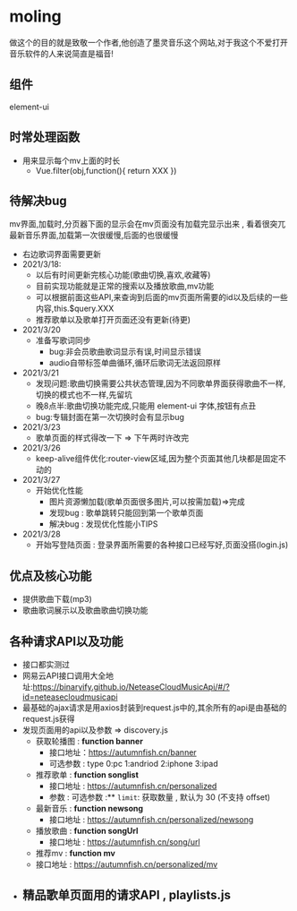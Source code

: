 # moling
做这个的目的就是致敬一个作者,他创造了墨灵音乐这个网站,对于我这个不爱打开音乐软件的人来说简直是福音!
## 组件
element-ui
## 时常处理函数
- 用来显示每个mv上面的时长
  - Vue.filter(obj,function(){
    return XXX
     })
## 待解决bug
mv界面,加载时,分页器下面的显示会在mv页面没有加载完显示出来 , 看着很突兀 
最新音乐界面,加载第一次很缓慢,后面的也很缓慢
- 右边歌词界面需要更新
- 2021/3/18:
  - 以后有时间更新完核心功能(歌曲切换,喜欢,收藏等)
  - 目前实现功能就是正常的搜索以及播放歌曲,mv功能
  - 可以根据前面这些API,来查询到后面的mv页面所需要的id以及后续的一些内容,this.$query.XXX
  - 推荐歌单以及歌单打开页面还没有更新(待更)
- 2021/3/20
  - 准备写歌词同步
    - bug:非会员歌曲歌词显示有误,时间显示错误
    - audio自带标签单曲循环,循环后歌词无法返回原样
- 2021/3/21
  - 发现问题:歌曲切换需要公共状态管理,因为不同歌单界面获得歌曲不一样,切换的模式也不一样,先留坑
  - 晚8点半:歌曲切换功能完成,只能用 element-ui 字体,按钮有点丑
  - bug:专辑封面在第一次切换时会有显示bug
- 2021/3/23
  - 歌单页面的样式得改一下 => 下午两时许改完
- 2021/3/26
  - keep-alive组件优化:router-view区域,因为整个页面其他几块都是固定不动的
- 2021/3/27
  - 开始优化性能
    - 图片资源懒加载(歌单页面很多图片,可以按需加载)=>完成
    - 发现bug : 歌单跳转只能回到第一个歌单页面
    - 解决bug : 发现优化性能小TIPS
- 2021/3/28
  - 开始写登陆页面 : 登录界面所需要的各种接口已经写好,页面没搭(login.js)
## 优点及核心功能
  - 提供歌曲下载(mp3)
  - 歌曲歌词展示以及歌曲歌曲切换功能
  
## 各种请求API以及功能
  - 接口都实测过
  - 网易云API接口调用大全地址:https://binaryify.github.io/NeteaseCloudMusicApi/#/?id=neteasecloudmusicapi
  - 最基础的ajax请求是用axios封装到request.js中的,其余所有的api是由基础的request.js获得
  - 发现页面用的api以及参数 => discovery.js
    - 获取轮播图 :  **function banner**
      - 接口地址：https://autumnfish.cn/banner
      - 可选参数 : type  0:pc 1:andriod 2:iphone 3:ipad
    - 推荐歌单 : **function songlist**
      - 接口地址 :  https://autumnfish.cn/personalized
      -  参数 : 可选参数 :** `limit`: 获取数量 , 默认为 30 (不支持 offset)
    - 最新音乐 : **function newsong**
      - 接口地址 :  https://autumnfish.cn/personalized/newsong
    - 播放歌曲 : **function songUrl**
      - 接口地址 : https://autumnfish.cn/song/url
    -  推荐mv : **function mv**
      - 接口地址 : https://autumnfish.cn/personalized/mv
  - 精品歌单页面用的请求API , **playlists.js**
    - 
